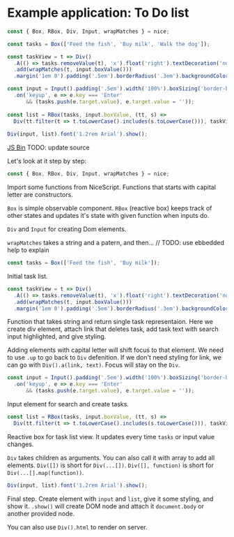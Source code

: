 Example application: To Do list
============


```javascript
const { Box, RBox, Div, Input, wrapMatches } = nice;

const tasks = Box(['Feed the fish', 'Buy milk', 'Walk the dog']);

const taskView = t => Div()
  .A(() => tasks.removeValue(t), 'x').float('right').textDecoration('none').up
  .add(wrapMatches(t, input.boxValue()))
  .margin('1em 0').padding('.5em').borderRadius('.3em').backgroundColor('#DEF');

const input = Input().padding('.5em').width('100%').boxSizing('border-box')
  .on('keyup', e => e.key === 'Enter' 
      && (tasks.push(e.target.value), e.target.value = ''));
  
const list = RBox(tasks, input.boxValue, (tt, s) => 
  Div(tt.filter(t => t.toLowerCase().includes(s.toLowerCase())), taskView));
  
Div(input, list).font('1.2rem Arial').show();
```
[JS Bin](https://jsbin.com/setizekuqu/edit?html,output) TODO: update source

Let's look at it step by step:
```javascript
const { Box, RBox, Div, Input, wrapMatches } = nice;
```
Import some functions from NiceScript. 
Functions that starts with capital letter are constructors.

`Box` is simple observable component. 
`RBox` (reactive box) keeps track of other states and updates it's state with given function when inputs do.

`Div` and `Input` for creating Dom elements.

`wrapMatches` takes a string and a patern, and then... // TODO: use ebbedded help to explain

```javascript
const tasks = Box(['Feed the fish', 'Buy milk']);
```
Initial task list.

```javascript
const taskView = t => Div()
  .A(() => tasks.removeValue(t), 'x').float('right').textDecoration('none').up
  .add(wrapMatches(t, input.boxValue()))
  .margin('1em 0').padding('.5em').borderRadius('.3em').backgroundColor('#DEF');
```

Function that takes string and return single task representaion. 
Here we create div element, attach link that deletes task,
add task text with search input highlighted, and give styling.

Adding elements with capital letter will shift focus to that element. 
We need to use `.up` to go back to `Div` defenition.
If we don't need styling for link, we can go with `Div().a(link, text)`.
Focus will stay on the `Div`.


```javascript
const input = Input().padding('.5em').width('100%').boxSizing('border-box')
  .on('keyup', e => e.key === 'Enter' 
      && (tasks.push(e.target.value), e.target.value = ''));
```
Input element for search and create tasks.


```javascript
const list = RBox(tasks, input.boxValue, (tt, s) => 
  Div(tt.filter(t => t.toLowerCase().includes(s.toLowerCase())), taskView));
```
Reactive box for task list view. It updates every time `tasks` or input value changes.


`Div` takes children as arguments. 
You can also call it with array to add all elements. 
`Div([])` is short for `Div(...[])`.
`Div([], function)` is short for `Div(...[].map(function))`.


```javascript
Div(input, list).font('1.2rem Arial').show();
```
Final step. 
Create element with `input` and `list`, give it some styling, and show it.
`.show()` will create DOM node and attach it `document.body` or another provided node.

You can also use `Div().html` to render on server.
